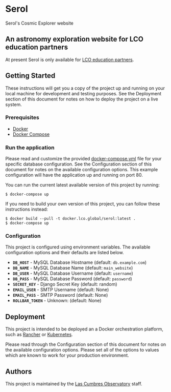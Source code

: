 # Serol
Serol's Cosmic Explorer website

## An astronomy exploration website for LCO education partners

At present Serol is only available for [LCO education partners](https://lco.global/education/partners/).

## Getting Started

These instructions will get you a copy of the project up and running on your
local machine for development and testing purposes. See the Deployment section
of this document for notes on how to deploy the project on a live system.

### Prerequisites

- [Docker](https://www.docker.com/)
- [Docker Compose](https://docs.docker.com/compose/)

### Run the application

Please read and customize the provided [docker-compose.yml](docker-compose.yml)
file for your specific database configuration. See the Configuration section
of this document for notes on the available configuration options. This example
configuration will have the application up and running on port 80.

You can run the current latest available version of this project by running:

    $ docker-compose up

If you need to build your own version of this project, you can follow these
instructions instead:

    $ docker build --pull -t docker.lco.global/serol:latest .
    $ docker-compose up

### Configuration

This project is configured using environment variables. The available
configuration options and their defaults are listed below.

- **`DB_HOST`** - MySQL Database Hostname (default: `db.example.com`)
- **`DB_NAME`** - MySQL Database Name (default: `main_website`)
- **`DB_USER`** - MySQL Database Username (default: `username`)
- **`DB_PASS`** - MySQL Database Password (default: `password`)
- **`SECRET_KEY`** - Django Secret Key (default: random)
- **`EMAIL_USER`** - SMTP Username (default: None)
- **`EMAIL_PASS`** - SMTP Password (default: None)
- **`ROLLBAR_TOKEN`** - Unknown: (default: None)

## Deployment

This project is intended to be deployed an a Docker orchestration platform,
such as [Rancher](https://rancher.com/) or [Kubernetes](https://kubernetes.io/).

Please read through the Configuration section of this document for notes on the
available configuration options. Please set all of the options to values which
are known to work for your production environment.

## Authors

This project is maintained by the [Las Cumbres Observatory](https://lco.global/)
staff.
